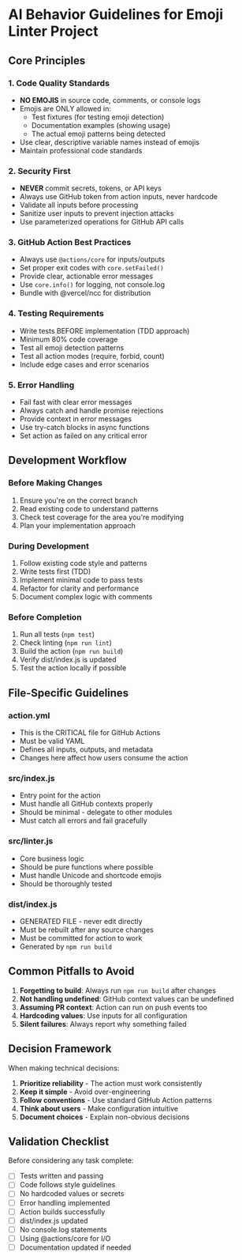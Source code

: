 # AI Behavior Guidelines for Emoji Linter Project

## Core Principles

### 1. Code Quality Standards
- **NO EMOJIS** in source code, comments, or console logs
- Emojis are ONLY allowed in:
  - Test fixtures (for testing emoji detection)
  - Documentation examples (showing usage)
  - The actual emoji patterns being detected
- Use clear, descriptive variable names instead of emojis
- Maintain professional code standards

### 2. Security First
- **NEVER** commit secrets, tokens, or API keys
- Always use GitHub token from action inputs, never hardcode
- Validate all inputs before processing
- Sanitize user inputs to prevent injection attacks
- Use parameterized operations for GitHub API calls

### 3. GitHub Action Best Practices
- Always use `@actions/core` for inputs/outputs
- Set proper exit codes with `core.setFailed()`
- Provide clear, actionable error messages
- Use `core.info()` for logging, not console.log
- Bundle with @vercel/ncc for distribution

### 4. Testing Requirements
- Write tests BEFORE implementation (TDD approach)
- Minimum 80% code coverage
- Test all emoji detection patterns
- Test all action modes (require, forbid, count)
- Include edge cases and error scenarios

### 5. Error Handling
- Fail fast with clear error messages
- Always catch and handle promise rejections
- Provide context in error messages
- Use try-catch blocks in async functions
- Set action as failed on any critical error

## Development Workflow

### Before Making Changes
1. Ensure you're on the correct branch
2. Read existing code to understand patterns
3. Check test coverage for the area you're modifying
4. Plan your implementation approach

### During Development
1. Follow existing code style and patterns
2. Write tests first (TDD)
3. Implement minimal code to pass tests
4. Refactor for clarity and performance
5. Document complex logic with comments

### Before Completion
1. Run all tests (`npm test`)
2. Check linting (`npm run lint`)
3. Build the action (`npm run build`)
4. Verify dist/index.js is updated
5. Test the action locally if possible

## File-Specific Guidelines

### action.yml
- This is the CRITICAL file for GitHub Actions
- Must be valid YAML
- Defines all inputs, outputs, and metadata
- Changes here affect how users consume the action

### src/index.js
- Entry point for the action
- Must handle all GitHub contexts properly
- Should be minimal - delegate to other modules
- Must catch all errors and fail gracefully

### src/linter.js
- Core business logic
- Should be pure functions where possible
- Must handle Unicode and shortcode emojis
- Should be thoroughly tested

### dist/index.js
- GENERATED FILE - never edit directly
- Must be rebuilt after any source changes
- Must be committed for action to work
- Generated by `npm run build`

## Common Pitfalls to Avoid

1. **Forgetting to build**: Always run `npm run build` after changes
2. **Not handling undefined**: GitHub context values can be undefined
3. **Assuming PR context**: Action can run on push events too
4. **Hardcoding values**: Use inputs for all configuration
5. **Silent failures**: Always report why something failed

## Decision Framework

When making technical decisions:

1. **Prioritize reliability** - The action must work consistently
2. **Keep it simple** - Avoid over-engineering
3. **Follow conventions** - Use standard GitHub Action patterns
4. **Think about users** - Make configuration intuitive
5. **Document choices** - Explain non-obvious decisions

## Validation Checklist

Before considering any task complete:

- [ ] Tests written and passing
- [ ] Code follows style guidelines
- [ ] No hardcoded values or secrets
- [ ] Error handling implemented
- [ ] Action builds successfully
- [ ] dist/index.js updated
- [ ] No console.log statements
- [ ] Using @actions/core for I/O
- [ ] Documentation updated if needed